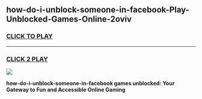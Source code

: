 
## how-do-i-unblock-someone-in-facebook-Play-Unblocked-Games-Online-2oviv
<h3>
<a href="https://premium76.site?title=how-do-i-unblock-someone-in-facebook&ref=25A">CLICK TO PLAY</a></h3>
<hr>

<h3>
<a href="https://premium76.site?title=how-do-i-unblock-someone-in-facebook&ref=25A">CLICK 2 PLAY</a>
  
</h3>

<a href="https://premium76.site?title=how-do-i-unblock-someone-in-facebook&ref=25A"><img src="https://clearcache.store/games.png"></a>


**how-do-i-unblock-someone-in-facebook games unblocked: Your Gateway to Fun and Accessible Online Gaming**

